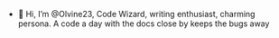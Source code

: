 - 👋 Hi, I’m @Olvine23, Code Wizard, writing enthusiast, charming persona. A code a day with the docs close by  keeps the bugs away
  

<!---
Olvine23/Olvine23 is a ✨ special ✨ repository because its `README.md` (this file) appears on your GitHub profile.
You can click the Preview link to take a look at your changes.
--->
